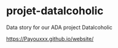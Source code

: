 # projet-datalcoholic
Data story for our ADA project Datalcoholic

https://Payouxxx.github.io/website/
